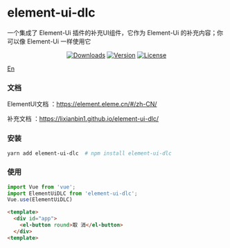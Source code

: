 # element-ui-dlc

一个集成了 Element-Ui 插件的补充UI组件，它作为 Element-Ui 的补充内容；你可以像 Element-Ui 一样使用它

<p align="center">
  <a href="https://npmcharts.com/compare/element-ui-dlc?minimal=true"><img src="https://img.shields.io/npm/dm/element-ui-dlc.svg?sanitize=true" alt="Downloads"></a>
  <a href="https://www.npmjs.com/package/element-ui-dlc"><img src="https://img.shields.io/npm/v/element-ui-dlc.svg?sanitize=true" alt="Version"></a>
  <a href="https://www.npmjs.com/package/element-ui-dlc"><img src="https://img.shields.io/npm/l/element-ui-dlc.svg?sanitize=true" alt="License"></a>
</p>

[En](./README_en.md)

### 文档

ElementUI文档 ：https://element.eleme.cn/#/zh-CN/

补充文档 ：https://lixianbin1.github.io/element-ui-dlc/

### 安装

```sh
yarn add element-ui-dlc  # npm install element-ui-dlc
```

### 使用

```js
import Vue from 'vue';
import ElementUiDLC from 'element-ui-dlc';
Vue.use(ElementUiDLC)
```

```html
<template>
  <div id="app">
    <el-button round>取 消</el-button>
  </div>
<template>
```